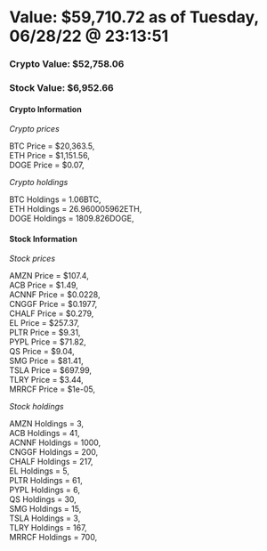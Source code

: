 # Value: $59,710.72 as of Tuesday, 06/28/22 @ 23:13:51 

### Crypto Value: $52,758.06

### Stock Value: $6,952.66

#### Crypto Information 
*Crypto prices* 

BTC Price = $20,363.5,  
ETH Price = $1,151.56,  
DOGE Price = $0.07,  


*Crypto holdings* 

BTC Holdings = 1.06BTC,  
ETH Holdings = 26.960005962ETH,  
DOGE Holdings = 1809.826DOGE,  


#### Stock Information 

*Stock prices* 

AMZN Price = $107.4,  
ACB Price = $1.49,  
ACNNF Price = $0.0228,  
CNGGF Price = $0.1977,  
CHALF Price = $0.279,  
EL Price = $257.37,  
PLTR Price = $9.31,  
PYPL Price = $71.82,  
QS Price = $9.04,  
SMG Price = $81.41,  
TSLA Price = $697.99,  
TLRY Price = $3.44,  
MRRCF Price = $1e-05,  


*Stock holdings* 

AMZN Holdings = 3,  
ACB Holdings = 41,  
ACNNF Holdings = 1000,  
CNGGF Holdings = 200,  
CHALF Holdings = 217,  
EL Holdings = 5,  
PLTR Holdings = 61,  
PYPL Holdings = 6,  
QS Holdings = 30,  
SMG Holdings = 15,  
TSLA Holdings = 3,  
TLRY Holdings = 167,  
MRRCF Holdings = 700,  


